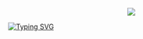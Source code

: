 
<p align="center"><image src="https://raw.githubusercontent.com/bhupc90/.github/main/image/logo.png"></p>
  
 <a href="https://git.io/typing-svg"><img src="https://readme-typing-svg.herokuapp.com?size=38&color=4D5C8B&center=true&vCenter=true&width=1400&height=120&lines=Welcome+to+Beihua+University+Project+Sharing+Organization!" alt="Typing SVG" /></a>
